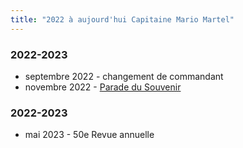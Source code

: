 ```yaml
---
title: "2022 à aujourd'hui Capitaine Mario Martel"
---
```


### 2022-2023

* septembre 2022 - changement de commandant
* novembre 2022 - [Parade du Souvenir](https://photos.app.goo.gl/1MffXfa6gbsucscN9)

### 2022-2023

* mai 2023 - 50e Revue annuelle
